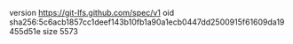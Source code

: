 version https://git-lfs.github.com/spec/v1
oid sha256:5c6acb1857cc1deef143b10fb1a90a1ecb0447dd2500915f61609da19455d51e
size 5573
